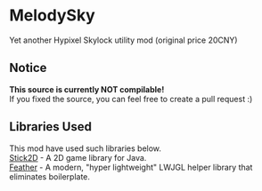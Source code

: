 # MelodySky
Yet another Hypixel Skylock utility mod (original price 20CNY)

## Notice
**This source is currently NOT compilable!**  
If you fixed the source, you can feel free to create a pull request :)

## Libraries Used
This mod have used such libraries below.  
[Stick2D](https://mvnrepository.com/artifact/org.slick2d/slick2d-core/1.0.2) - 
A 2D game library for Java.  
[Feather](https://github.com/KNOXDEV/feather/tree/master/src/main/java/pw/knx/feather/tessellate) - 
A modern, "hyper lightweight" LWJGL helper library that eliminates boilerplate.  
